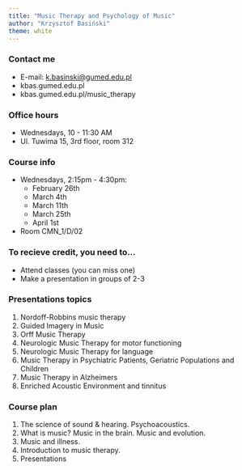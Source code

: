 ```yaml
---
title: "Music Therapy and Psychology of Music"
author: "Krzysztof Basiński"
theme: white
---
```



### Contact me

- E-mail: k.basinski@gumed.edu.pl
- kbas.gumed.edu.pl
- kbas.gumed.edu.pl/music_therapy

### Office hours

- Wednesdays, 10 - 11:30 AM
- Ul. Tuwima 15, 3rd floor, room 312

### Course info

- Wednesdays, 2:15pm - 4:30pm:
	- February 26th 
	- March 4th 
	- March 11th 
	- March 25th 
	- April 1st
- Room CMN_1/D/02

### To recieve credit, you need to...

- Attend classes (you can miss one)
- Make a presentation in groups of 2-3

### Presentations topics

1. Nordoff-Robbins music therapy
2. Guided Imagery in Music
3. Orff Music Therapy
4. Neurologic Music Therapy for motor functioning
5. Neurologic Music Therapy for language
6. Music Therapy in Psychiatric Patients, Geriatric Populations and Children
7. Music Therapy in Alzheimers
8. Enriched Acoustic Environment and tinnitus

### Course plan

1. The science of sound & hearing. Psychoacoustics. 
2. What is music? Music in the brain. Music and evolution. 
3. Music and illness.
4. Introduction to music therapy. 
5. Presentations
